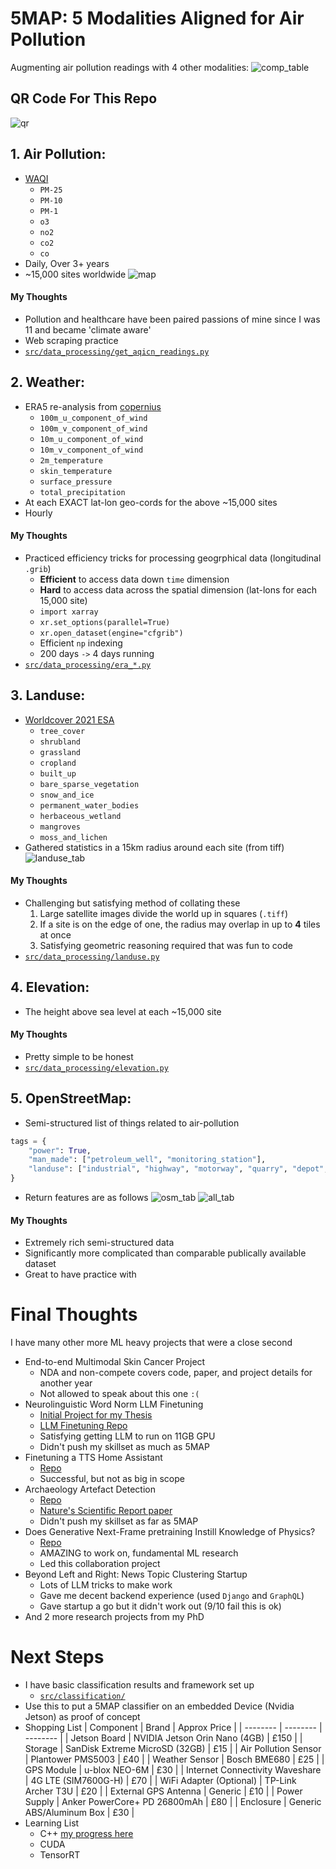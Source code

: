 # 5MAP: 5 Modalities Aligned for Air Pollution
Augmenting air pollution readings with 4 other modalities:
![comp_table](figs/5map_vs_others.png)

## QR Code For This Repo
![qr](figs/qr.png)

## **1. Air Pollution:** 
- [WAQI](https://waqi.info/)
    * `PM-25`
    * `PM-10`
    * `PM-1`
    * `o3`
    * `no2`
    * `co2`
    * `co`
- Daily, Over 3+ years
- ~15,000 sites worldwide
![map](figs/world_map.png)
#### My Thoughts
- Pollution and healthcare have been paired passions of mine since I was 11 and became 'climate aware' 
- Web scraping practice
- [`src/data_processing/get_aqicn_readings.py`](src/data_processing/get_aqicn_readings.py)
 

## **2. Weather:**
- ERA5 re-analysis from [copernius](https://pypi.org/project/cdsapi/)
    * `100m_u_component_of_wind`
    * `100m_v_component_of_wind`
    * `10m_u_component_of_wind`
    * `10m_v_component_of_wind`
    * `2m_temperature`
    * `skin_temperature`
    * `surface_pressure`
    * `total_precipitation`
- At each EXACT lat-lon geo-cords for the above ~15,000 sites
- Hourly
####  My Thoughts
- Practiced efficiency tricks for processing geogrphical data (longitudinal `.grib`)
    - **Efficient** to access data down `time` dimension
    - **Hard** to access data across the spatial dimension (lat-lons for each 15,000 site)
    - `import xarray`
    - `xr.set_options(parallel=True)` 
    - `xr.open_dataset(engine="cfgrib")`
    - Efficient `np` indexing
    - 200 days `->` 4 days running
- [`src/data_processing/era_*.py`](src/data_processing/era5_process_final.py)


## **3. Landuse:** 
- [Worldcover 2021 ESA](https://worldcover2021.esa.int/download)
    * `tree_cover`
    * `shrubland`
    * `grassland`
    * `cropland`
    * `built_up`
    * `bare_sparse_vegetation`
    * `snow_and_ice`
    * `permanent_water_bodies`
    * `herbaceous_wetland`
    * `mangroves`
    * `moss_and_lichen`
- Gathered statistics in a 15km radius around each site (from tiff)
![landuse_tab](figs/landuse_tab.png)
#### My Thoughts
- Challenging but satisfying method of collating these
    1. Large satellite images divide the world up in squares (`.tiff`)
    2. If a site is on the edge of one, the radius may overlap in up to **4** tiles at once
    3. Satisfying geometric reasoning required that was fun to code
- [`src/data_processing/landuse.py`](src/data_processing/landuse.py)


## **4. Elevation:**
- The height above sea level at each ~15,000 site
#### My Thoughts
- Pretty simple to be honest
- [`src/data_processing/elevation.py`](src/data_processing/elevation.py)


## **5. OpenStreetMap:**
- Semi-structured list of things related to air-pollution
```python
tags = {
    "power": True,
    "man_made": ["petroleum_well", "monitoring_station"],
    "landuse": ["industrial", "highway", "motorway", "quarry", "depot", "farm"],
}
```
- Return features are as follows
![osm_tab](figs/osm_table.png)
![all_tab](figs/all_tab.png)
#### My Thoughts
- Extremely rich semi-structured data
- Significantly more complicated than comparable publically available dataset
- Great to have practice with

# Final Thoughts
I have many other more ML heavy projects that were a close second
- End-to-end Multimodal Skin Cancer Project
    * NDA and non-compete covers code, paper, and project details for another year
    * Not allowed to speak about this one `:(`
- Neurolinguistic Word Norm LLM Finetuning
    * [Initial Project for my Thesis](https://github.com/Jumperkables/a_vs_c)
    * [LLM Finetuning Repo](https://github.com/Jumperkables/llm_wordnorms)
    * Satisfying getting LLM to run on 11GB GPU
    * Didn't push my skillset as much as 5MAP
- Finetuning a TTS Home Assistant
    * [Repo](https://github.com/Jumperkables/sigmarvis)
    * Successful, but not as big in scope
- Archaeology Artefact Detection
    * [Repo](https://github.com/Jumperkables/archaeology_classifier)
    * [Nature's Scientific Report paper](https://www.nature.com/articles/s41598-022-15965-2)
    * Didn't push my skillset as far as 5MAP
- Does Generative Next-Frame pretraining Instill Knowledge of Physics?
    * [Repo](https://github.com/Visual-modelling)
    * AMAZING to work on, fundamental ML research
    * Led this collaboration project
- Beyond Left and Right: News Topic Clustering Startup
    * Lots of LLM tricks to make work
    * Gave me decent backend experience (used `Django` and `GraphQL`)
    * Gave startup a go but it didn't work out (9/10 fail this is ok)
- And 2 more research projects from my PhD


# Next Steps
- I have basic classification results and framework set up
    * [`src/classification/`](src/classification/)
- Use this to put a 5MAP classifier on an embedded Device (Nvidia Jetson) as proof of concept
- Shopping List
| Component | Brand | Approx Price |
| -------- | -------- | -------- |
| Jetson Board | NVIDIA Jetson Orin Nano (4GB) | £150 |
| Storage | SanDisk Extreme MicroSD (32GB) | £15 |
| Air Pollution Sensor | Plantower PMS5003 | £40 |
| Weather Sensor | Bosch BME680 | £25 |
| GPS Module | u-blox NEO-6M | £30 |
| Internet Connectivity	Waveshare | 4G LTE (SIM7600G-H) | £70 |
| WiFi Adapter (Optional) | TP-Link Archer T3U | £20 |
| External GPS Antenna | Generic | £10 |
| Power Supply | Anker PowerCore+ PD 26800mAh | £80 |
| Enclosure | Generic ABS/Aluminum Box | £30 |
- Learning List
    * C++ [my progress here](https://github.com/Jumperkables/learning/tree/main/c%2B%2B)
    * CUDA
    * TensorRT